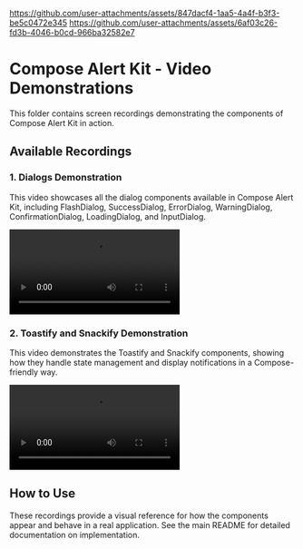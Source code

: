 https://github.com/user-attachments/assets/847dacf4-1aa5-4a4f-b3f3-be5c0472e345
https://github.com/user-attachments/assets/6af03c26-fd3b-4046-b0cd-966ba32582e7


# Compose Alert Kit - Video Demonstrations

This folder contains screen recordings demonstrating the components of Compose Alert Kit in action.

## Available Recordings

### 1. Dialogs Demonstration
This video showcases all the dialog components available in Compose Alert Kit, including FlashDialog, SuccessDialog, ErrorDialog, WarningDialog, ConfirmationDialog, LoadingDialog, and InputDialog.

<video src="https://github.com/user-attachments/assets/847dacf4-1aa5-4a4f-b3f3-be5c0472e345" controls="controls" style="max-height: 730px;"></video>

### 2. Toastify and Snackify Demonstration
This video demonstrates the Toastify and Snackify components, showing how they handle state management and display notifications in a Compose-friendly way.

<video src="https://github.com/user-attachments/assets/847dacf4-1aa5-4a4f-b3f3-be5c0472e345" controls="controls" style="max-height: 730px;">
</video>

## How to Use

These recordings provide a visual reference for how the components appear and behave in a real application. See the main README for detailed documentation on implementation.
